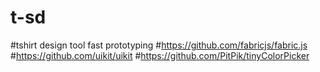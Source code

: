 # t-sd
#tshirt design tool fast prototyping
#https://github.com/fabricjs/fabric.js
#https://github.com/uikit/uikit
#https://github.com/PitPik/tinyColorPicker